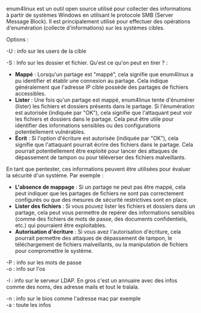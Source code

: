 enum4linux est un outil open source utilisé pour collecter des informations à partir de systèmes Windows en utilisant le protocole SMB (Server Message Block). Il est principalement utilisé pour effectuer des opérations d'enumération (collecte d'informations) sur les systèmes cibles.

Options :

-U : info sur les users de la cible

-S : Info sur les dossier et fichier. Qu'est ce qu'on peut en tirer ? :

- **Mappé** : Lorsqu'un partage est "mappé", cela signifie que enum4linux a pu identifier et établir une connexion au partage. Cela indique généralement que l'adresse IP cible possède des partages de fichiers accessibles.
- **Lister** : Une fois qu'un partage est mappé, enum4linux tente d'énumérer (lister) les fichiers et dossiers présents dans le partage. Si l'énumération est autorisée (indiquée par "OK"), cela signifie que l'attaquant peut voir les fichiers et dossiers dans le partage. Cela peut être utile pour identifier des informations sensibles ou des configurations potentiellement vulnérables.
- **Écrit** : Si l'option d'écriture est autorisée (indiquée par "OK"), cela signifie que l'attaquant pourrait écrire des fichiers dans le partage. Cela pourrait potentiellement être exploité pour lancer des attaques de dépassement de tampon ou pour téléverser des fichiers malveillants.

En tant que pentester, ces informations peuvent être utilisées pour évaluer la sécurité d'un système. Par exemple :

- **L'absence de mappage** : Si un partage ne peut pas être mappé, cela peut indiquer que les partages de fichiers ne sont pas correctement configurés ou que des mesures de sécurité restrictives sont en place.
- **Lister des fichiers** : Si vous pouvez lister les fichiers et dossiers dans un partage, cela peut vous permettre de repérer des informations sensibles (comme des fichiers de mots de passe, des documents confidentiels, etc.) qui pourraient être exploitables.
- **Autorisation d'écriture** : Si vous avez l'autorisation d'écriture, cela pourrait permettre des attaques de dépassement de tampon, le téléchargement de fichiers malveillants, ou la manipulation de fichiers pour compromettre le système.

-P : info sur les mots de passe  
-o : info sur l'os

-l : info sur le serveur LDAP. En gros c'est un annuaire avec des infos comme des noms, des adresse mails et tout le tralala.

-n : info sur le bios comme l'adresse mac par exemple  
-a : toute les infos
